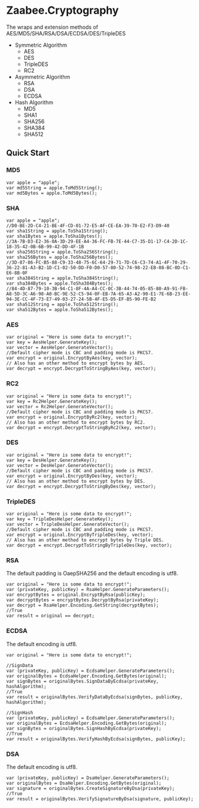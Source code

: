 # Zaabee.Cryptography

The wraps and extension methods of AES/MD5/SHA/RSA/DSA/ECDSA/DES/TripleDES

- Symmetric Algorithm
  - AES
  - DES
  - TripleDES
  - RC2
- Asymmetric Algorithm
  - RSA
  - DSA
  - ECDSA
- Hash Algorithm
  - MD5
  - SHA1
  - SHA256
  - SHA384
  - SHA512

## Quick Start

### MD5

```CSharp
var apple = "apple";
var md5String = apple.ToMd5String();
var md5Bytes = apple.ToMd5Bytes();
```

### SHA

```CSharp
var apple = "apple";
//D0-BE-2D-C4-21-BE-4F-CD-01-72-E5-AF-CE-EA-39-70-E2-F3-D9-40
var sha1String = apple.ToSha1String();
var sha1Bytes = apple.ToSha1Bytes();
//3A-7B-D3-E2-36-0A-3D-29-EE-A4-36-FC-FB-7E-44-C7-35-D1-17-C4-2D-1C-18-35-42-0B-6B-99-42-DD-4F-1B
var sha256String = apple.ToSha256String();
var sha256Bytes = apple.ToSha256Bytes();
//3D-87-86-FC-B5-88-C9-33-48-75-6C-64-29-71-7D-C6-C3-74-A1-4F-70-29-36-22-81-A3-B2-1D-C1-02-50-DD-F0-D0-57-80-52-74-98-22-EB-08-BC-0D-C1-E6-8B-0F
var sha384String = apple.ToSha384String();
var sha384Bytes = apple.ToSha384Bytes();
//84-4D-87-79-10-3B-94-C1-8F-4A-A4-CC-0C-3B-44-74-05-85-80-A9-91-FB-A8-5D-3C-A6-98-A0-BC-9E-52-C5-94-0F-EB-7A-65-A3-A2-90-E1-7E-6B-23-EE-94-3E-CC-4F-73-E7-49-03-27-24-5B-4F-E5-D5-EF-B5-90-FE-B2
var sha512String = apple.ToSha512String();
var sha512Bytes = apple.ToSha512Bytes();
```

### AES

```CSharp
var original = "Here is some data to encrypt!";
var key = AesHelper.GenerateKey();
var vector = AesHelper.GenerateVector();
//Default cipher mode is CBC and padding mode is PKCS7.
var encrypt = original.EncryptByAes(key, vector);
// Also has an other method to encrypt bytes by AES.
var decrypt = encrypt.DecryptToStringByAes(key, vector);
```

### RC2

```CSharp
var original = "Here is some data to encrypt!";
var key = Rc2Helper.GenerateKey();
var vector = Rc2Helper.GenerateVector();
//Default cipher mode is CBC and padding mode is PKCS7.
var encrypt = original.EncryptByRc2(key, vector);
// Also has an other method to encrypt bytes by RC2.
var decrypt = encrypt.DecryptToStringByRc2(key, vector);
```

### DES

```CSharp
var original = "Here is some data to encrypt!";
var key = DesHelper.GenerateKey();
var vector = DesHelper.GenerateVector();
//Default cipher mode is CBC and padding mode is PKCS7.
var encrypt = original.EncryptByDes(key, vector);
// Also has an other method to encrypt bytes by DES.
var decrypt = encrypt.DecryptToStringByDes(key, vector);
```

### TripleDES

```CSharp
var original = "Here is some data to encrypt!";
var key = TripleDesHelper.GenerateKey();
var vector = TripleDesHelper.GenerateVector();
//Default cipher mode is CBC and padding mode is PKCS7.
var encrypt = original.EncryptByTripleDes(key, vector);
// Also has an other method to encrypt bytes by Triple DES.
var decrypt = encrypt.DecryptToStringByTripleDes(key, vector);
```

### RSA

The default padding is OaepSHA256 and the default encoding is utf8.

```CSharp
var original = "Here is some data to encrypt!";
var (privateKey, publicKey) = RsaHelper.GenerateParameters();
var encryptBytes = original.EncryptByRsa(publicKey);
var decryptBytes = encryptBytes.DecryptByRsa(privateKey);
var decrypt = RsaHelper.Encoding.GetString(decryptBytes);
//True
var result = original == decrypt;
```

### ECDSA

The default encoding is utf8.

```CSharp
var original = "Here is some data to encrypt!";
```

```CSharp
//SignData
var (privateKey, publicKey) = EcdsaHelper.GenerateParameters();
var originalBytes = EcdsaHelper.Encoding.GetBytes(original);
var signBytes = originalBytes.SignDataByEcdsa(privateKey, hashAlgorithm);
//True
var result = originalBytes.VerifyDataByEcdsa(signBytes, publicKey, hashAlgorithm);
```

```CSharp
//SignHash
var (privateKey, publicKey) = EcdsaHelper.GenerateParameters();
var originalBytes = EcdsaHelper.Encoding.GetBytes(original);
var signBytes = originalBytes.SignHashByEcdsa(privateKey);
//True
var result = originalBytes.VerifyHashByEcdsa(signBytes, publicKey);
```

### DSA

The default encoding is utf8.

```CSharp
var (privateKey, publicKey) = DsaHelper.GenerateParameters();
var originalBytes = DsaHelper.Encoding.GetBytes(original);
var signature = originalBytes.CreateSignatureByDsa(privateKey);
//True
var result = originalBytes.VerifySignatureByDsa(signature, publicKey);
```
